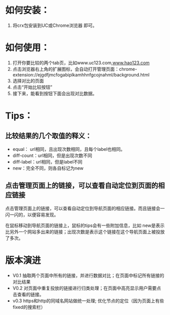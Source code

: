 # 如何安装：
1. 将crx包安装到UC或Chrome浏览器
即可。

# 如何使用：
1. 打开你要比较的两个tab页，比如www.uc123.com,www.hao123.com
2. 点击浏览器右上角的扩展图标，会自动打开管理页面：chrome-extension://ejgdfjmcfogabiplkamhhnfgcojnahml/background.html
3. 选择对比的页面
4. 点击“开始比较按钮”
5. 接下来，能看到按钮下面会出现对比数据。

# Tips：
## 比较结果的几个取值的释义： 
- equal： url相同，且出现次数相同，且每个label也相同。
- diff-count：url相同，但是出现次数不同
- diff-label：url相同，但是label不同
- new：完全不同，则各自标记为new

## 点击管理页面上的链接，可以查看自动定位到页面的相应链接

点击管理页面上的链接，可以查看自动定位到导航页面的相应链接。而且链接会一闪一闪的，以便容易发现。

在鼠标移动到导航页面的链接上，鼠标的tips会有一些附加信息，比如 new是表示比另外一个网站多出来的链接；出现次数是表示这个链接在这个导航页面上被投放了多次。


# 版本演进
- V0.1 抽取两个页面中所有的链接，并进行数据对比；在页面中标记所有链接的对比结果
- V0.2 对页面中重复投放的链接进行归类处理；在页面中高亮显示用户需要点击查看的链接。
- v0.3 https和http的同域名网站做统一处理; 优化节点的定位（因为页面上有些fixed的搜索栏）